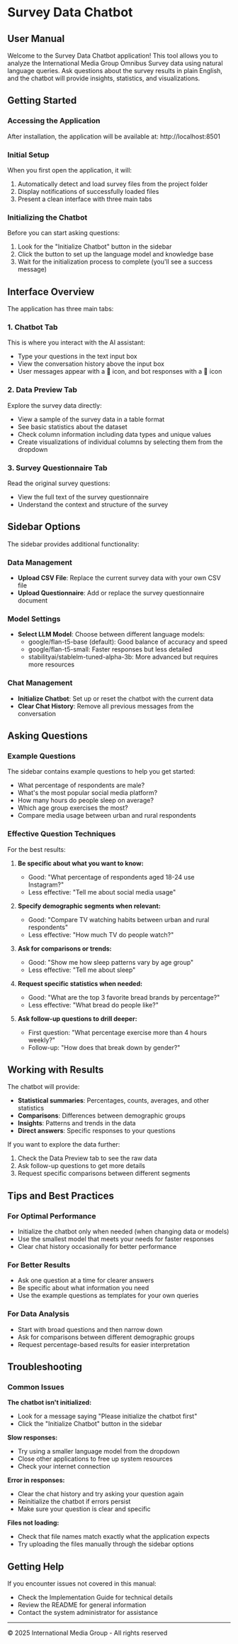 # Survey Data Chatbot
## User Manual

Welcome to the Survey Data Chatbot application! This tool allows you to analyze the International Media Group Omnibus Survey data using natural language queries. Ask questions about the survey results in plain English, and the chatbot will provide insights, statistics, and visualizations.

## Getting Started

### Accessing the Application
After installation, the application will be available at: http://localhost:8501

### Initial Setup
When you first open the application, it will:
1. Automatically detect and load survey files from the project folder
2. Display notifications of successfully loaded files
3. Present a clean interface with three main tabs

### Initializing the Chatbot
Before you can start asking questions:
1. Look for the "Initialize Chatbot" button in the sidebar
2. Click the button to set up the language model and knowledge base
3. Wait for the initialization process to complete (you'll see a success message)

## Interface Overview

The application has three main tabs:

### 1. Chatbot Tab
This is where you interact with the AI assistant:
- Type your questions in the text input box
- View the conversation history above the input box
- User messages appear with a 👤 icon, and bot responses with a 🤖 icon

### 2. Data Preview Tab
Explore the survey data directly:
- View a sample of the survey data in a table format
- See basic statistics about the dataset
- Check column information including data types and unique values
- Create visualizations of individual columns by selecting them from the dropdown

### 3. Survey Questionnaire Tab
Read the original survey questions:
- View the full text of the survey questionnaire
- Understand the context and structure of the survey

## Sidebar Options

The sidebar provides additional functionality:

### Data Management
- **Upload CSV File**: Replace the current survey data with your own CSV file
- **Upload Questionnaire**: Add or replace the survey questionnaire document

### Model Settings
- **Select LLM Model**: Choose between different language models:
  - google/flan-t5-base (default): Good balance of accuracy and speed
  - google/flan-t5-small: Faster responses but less detailed
  - stabilityai/stablelm-tuned-alpha-3b: More advanced but requires more resources

### Chat Management
- **Initialize Chatbot**: Set up or reset the chatbot with the current data
- **Clear Chat History**: Remove all previous messages from the conversation

## Asking Questions

### Example Questions
The sidebar contains example questions to help you get started:
- What percentage of respondents are male?
- What's the most popular social media platform?
- How many hours do people sleep on average?
- Which age group exercises the most?
- Compare media usage between urban and rural respondents

### Effective Question Techniques

For the best results:

1. **Be specific about what you want to know:**
   - Good: "What percentage of respondents aged 18-24 use Instagram?"
   - Less effective: "Tell me about social media usage"

2. **Specify demographic segments when relevant:**
   - Good: "Compare TV watching habits between urban and rural respondents"
   - Less effective: "How much TV do people watch?"

3. **Ask for comparisons or trends:**
   - Good: "Show me how sleep patterns vary by age group"
   - Less effective: "Tell me about sleep"

4. **Request specific statistics when needed:**
   - Good: "What are the top 3 favorite bread brands by percentage?"
   - Less effective: "What bread do people like?"

5. **Ask follow-up questions to drill deeper:**
   - First question: "What percentage exercise more than 4 hours weekly?"
   - Follow-up: "How does that break down by gender?"

## Working with Results

The chatbot will provide:

- **Statistical summaries**: Percentages, counts, averages, and other statistics
- **Comparisons**: Differences between demographic groups
- **Insights**: Patterns and trends in the data
- **Direct answers**: Specific responses to your questions

If you want to explore the data further:
1. Check the Data Preview tab to see the raw data
2. Ask follow-up questions to get more details
3. Request specific comparisons between different segments

## Tips and Best Practices

### For Optimal Performance
- Initialize the chatbot only when needed (when changing data or models)
- Use the smallest model that meets your needs for faster responses
- Clear chat history occasionally for better performance

### For Better Results
- Ask one question at a time for clearer answers
- Be specific about what information you need
- Use the example questions as templates for your own queries

### For Data Analysis
- Start with broad questions and then narrow down
- Ask for comparisons between different demographic groups
- Request percentage-based results for easier interpretation

## Troubleshooting

### Common Issues

**The chatbot isn't initialized:**
- Look for a message saying "Please initialize the chatbot first"
- Click the "Initialize Chatbot" button in the sidebar

**Slow responses:**
- Try using a smaller language model from the dropdown
- Close other applications to free up system resources
- Check your internet connection

**Error in responses:**
- Clear the chat history and try asking your question again
- Reinitialize the chatbot if errors persist
- Make sure your question is clear and specific

**Files not loading:**
- Check that file names match exactly what the application expects
- Try uploading the files manually through the sidebar options

## Getting Help

If you encounter issues not covered in this manual:
- Check the Implementation Guide for technical details
- Review the README for general information
- Contact the system administrator for assistance

---

© 2025 International Media Group - All rights reserved
